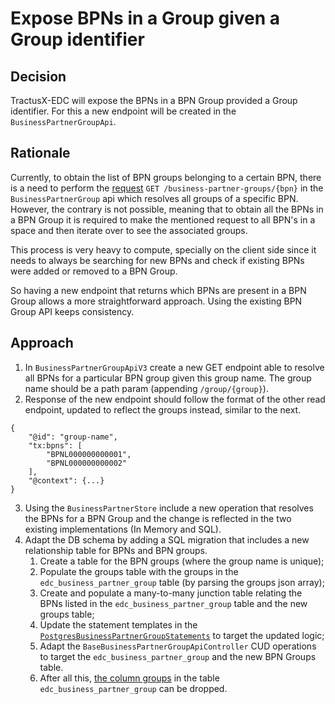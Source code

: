 # Expose BPNs in a Group given a Group identifier

## Decision

TractusX-EDC will expose the BPNs  in a BPN Group provided a Group identifier. For this a new endpoint will be created in the `BusinessPartnerGroupApi`.

## Rationale

Currently, to obtain the list of BPN groups belonging to a certain BPN, there is a need to perform the [request](https://eclipse-tractusx.github.io/tractusx-edc/openapi/control-plane-api/0.9.0/#/Business%20Partner%20Group/resolveV3) ```GET /business-partner-groups/{bpn}``` in the `BusinessPartnerGroup` api which resolves all groups of a specific BPN. However, the contrary is not possible, meaning that to obtain all the BPNs in a BPN Group it is required to make the mentioned request to all BPN's in a space and then iterate over to see the associated groups.

This process is very heavy to compute, specially on the client side since it needs to always be searching for new BPNs and check if existing BPNs were added or removed to a BPN Group.

So having a new endpoint that returns which BPNs are present in a BPN Group allows a more straightforward approach. Using the existing BPN Group API keeps consistency.


## Approach

1. In `BusinessPartnerGroupApiV3` create a new GET endpoint able to resolve all BPNs for a particular BPN group given this group name. The group name should be a path param (appending `/group/{group}`).
2. Response of the new endpoint should follow the format of the other read endpoint, updated to reflect the groups instead, similar to the next.
```
{
	"@id": "group-name",
	"tx:bpns": [
		"BPNL000000000001",
		"BPNL000000000002"
	],
	"@context": {...}
}
```
3. Using the `BusinessPartnerStore` include a new operation that resolves the BPNs for a BPN Group and the change is reflected in the two existing implementations (In Memory and SQL).
4. Adapt the DB schema by adding a SQL migration that includes a new relationship table for BPNs and BPN groups. 
    1. Create a table for the BPN groups (where the group name is unique);
    2. Populate the groups table with the groups in the `edc_business_partner_group` table (by parsing the groups json array);
    3. Create and populate a many-to-many junction table relating the BPNs listed in the `edc_business_partner_group` table and the new groups table; 
    4. Update the statement templates in the [`PostgresBusinessPartnerGroupStatements`](https://github.com/eclipse-tractusx/tractusx-edc/blob/0.9.0/edc-extensions/bpn-validation/business-partner-store-sql/src/main/java/org/eclipse/tractusx/edc/validation/businesspartner/store/sql/PostgresBusinessPartnerGroupStatements.java) to target the updated logic;
    5. Adapt the `BaseBusinessPartnerGroupApiController` CUD operations to target the `edc_business_partner_group` and the new BPN Groups table.
    6. After all this, [the column groups](https://github.com/eclipse-tractusx/tractusx-edc/blob/0.9.0/edc-extensions/migrations/control-plane-migration/src/main/resources/org/eclipse/tractusx/edc/postgresql/migration/bpn/V0_0_1__Init_BusinessGroup_Schema.sql#L20) in the table `edc_business_partner_group` can be dropped.

